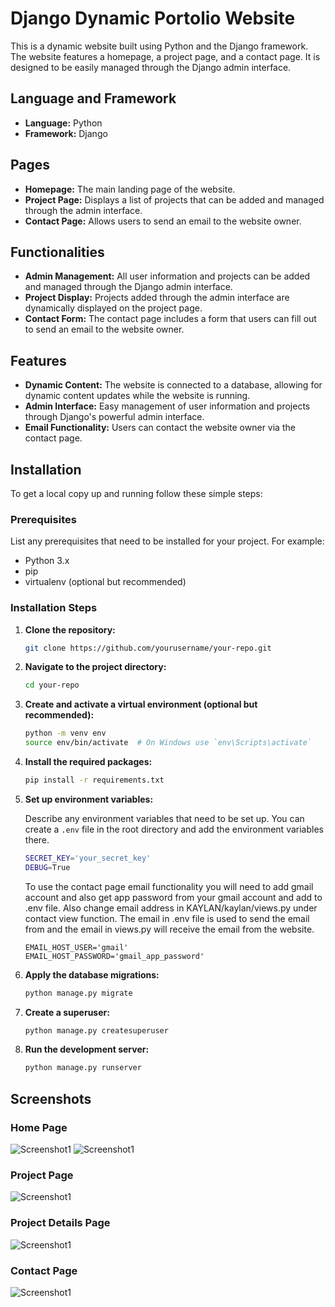 # Django Dynamic Portolio Website

This is a dynamic website built using Python and the Django framework. The website features a homepage, a project page, and a contact page. It is designed to be easily managed through the Django admin interface.

## Language and Framework

- **Language:** Python
- **Framework:** Django

## Pages

- **Homepage:** The main landing page of the website.
- **Project Page:** Displays a list of projects that can be added and managed through the admin interface.
- **Contact Page:** Allows users to send an email to the website owner.

## Functionalities

- **Admin Management:** All user information and projects can be added and managed through the Django admin interface.
- **Project Display:** Projects added through the admin interface are dynamically displayed on the project page.
- **Contact Form:** The contact page includes a form that users can fill out to send an email to the website owner.

## Features

- **Dynamic Content:** The website is connected to a database, allowing for dynamic content updates while the website is running.
- **Admin Interface:** Easy management of user information and projects through Django's powerful admin interface.
- **Email Functionality:** Users can contact the website owner via the contact page.

## Installation

To get a local copy up and running follow these simple steps:

### Prerequisites

List any prerequisites that need to be installed for your project. For example:

- Python 3.x
- pip
- virtualenv (optional but recommended)

### Installation Steps

1. **Clone the repository:**

    ```sh
    git clone https://github.com/yourusername/your-repo.git
    ```

2. **Navigate to the project directory:**

    ```sh
    cd your-repo
    ```

3. **Create and activate a virtual environment (optional but recommended):**

    ```sh
    python -m venv env
    source env/bin/activate  # On Windows use `env\Scripts\activate`
    ```

4. **Install the required packages:**

    ```sh
    pip install -r requirements.txt
    ```

5. **Set up environment variables:**

    Describe any environment variables that need to be set up. You can create a `.env` file in the root directory and add the environment variables there.

    ```sh
    SECRET_KEY='your_secret_key'
    DEBUG=True
    ```
    To use the contact page email functionality you will need to add gmail account and also get app password from your gmail account and add to .env file. Also change          email address in KAYLAN/kaylan/views.py under contact view function. The email in .env file is used to send the email from and the email in views.py will receive the 
    email from the website.
    ```
    EMAIL_HOST_USER='gmail'
    EMAIL_HOST_PASSWORD='gmail_app_password'
    ```

6. **Apply the database migrations:**

    ```sh
    python manage.py migrate
    ```

7. **Create a superuser:**

    ```sh
    python manage.py createsuperuser
    ```

8. **Run the development server:**

    ```sh
    python manage.py runserver
    ```




## Screenshots

### Home Page
![Screenshot1](projectImage/Image-1.png)
![Screenshot1](projectImage/image-2.png)

### Project Page
![Screenshot1](projectImage/image-3.png)

### Project Details Page
![Screenshot1](projectImage/image-4.png)

### Contact Page
![Screenshot1](projectImage/image-5.png)

